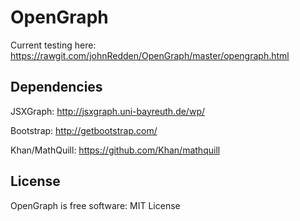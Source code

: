 # OpenGraph
Current testing here: https://rawgit.com/johnRedden/OpenGraph/master/opengraph.html

Dependencies
-------

JSXGraph: http://jsxgraph.uni-bayreuth.de/wp/

Bootstrap: http://getbootstrap.com/

Khan/MathQuill: https://github.com/Khan/mathquill


License
-------

OpenGraph is free software:  MIT License

